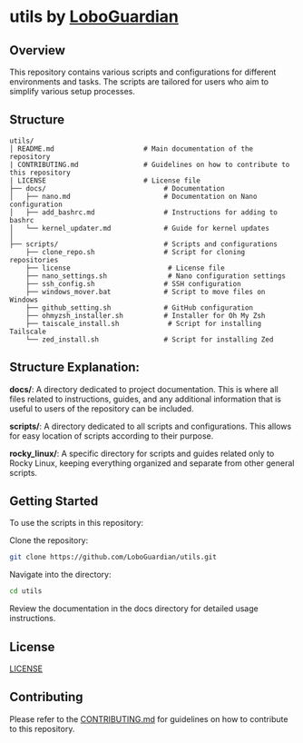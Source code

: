 # utils by [LoboGuardian](https://github.com/LoboGuardian)

## Overview

This repository contains various scripts and configurations for different environments and tasks. The scripts are tailored for users who aim to simplify various setup processes.

## Structure

```plaintext
utils/
│ README.md                      # Main documentation of the repository
| CONTRIBUTING.md                # Guidelines on how to contribute to this repository
| LICENSE                        # License file
├── docs/                             # Documentation
│   ├── nano.md                       # Documentation on Nano configuration
│   ├── add_bashrc.md                 # Instructions for adding to bashrc
│   └── kernel_updater.md             # Guide for kernel updates
│
├── scripts/                          # Scripts and configurations
    ├── clone_repo.sh                 # Script for cloning repositories
    ├── license                        # License file
    ├── nano_settings.sh               # Nano configuration settings
    ├── ssh_config.sh                 # SSH configuration
    ├── windows_mover.bat             # Script to move files on Windows
    ├── github_setting.sh             # GitHub configuration
    ├── ohmyzsh_installer.sh          # Installer for Oh My Zsh
    ├── taiscale_install.sh            # Script for installing Tailscale
    └── zed_install.sh                # Script for installing Zed

```

## Structure Explanation:
**docs/**: A directory dedicated to project documentation. This is where all files related to instructions, guides, and any additional information that is useful to users of the repository can be included.

**scripts/**: A directory dedicated to all scripts and configurations. This allows for easy location of scripts according to their purpose.

**rocky_linux/**: A specific directory for scripts and guides related only to Rocky Linux, keeping everything organized and separate from other general scripts.

## Getting Started
To use the scripts in this repository:

Clone the repository:

```bash
git clone https://github.com/LoboGuardian/utils.git
```

Navigate into the directory:

```bash
cd utils
```

Review the documentation in the docs directory for detailed usage instructions.

## License
[LICENSE](LICENSE)

## Contributing
Please refer to the [CONTRIBUTING.md](CONTRIBUTING.md) for guidelines on how to contribute to this repository.
